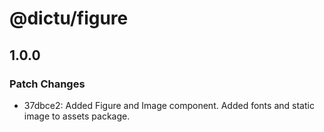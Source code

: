 # @dictu/figure

## 1.0.0

### Patch Changes

- 37dbce2: Added Figure and Image component. Added fonts and static image to
  assets package.
